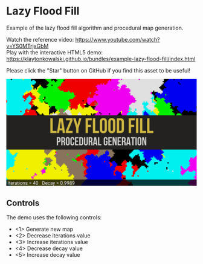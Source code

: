 # Lazy Flood Fill
Example of the lazy flood fill algorithm and procedural map generation.

Watch the reference video: https://www.youtube.com/watch?v=YS0MTrjxGbM  
Play with the interactive HTML5 demo: https://klaytonkowalski.github.io/bundles/example-lazy-flood-fill/index.html

Please click the "Star" button on GitHub if you find this asset to be useful!

![alt text](https://github.com/klaytonkowalski/example-lazy-flood-fill/blob/main/assets/thumbnail.png?raw=true)

## Controls
The demo uses the following controls:
  - <1> Generate new map
  - <2> Decrease iterations value
  - <3> Increase iterations value
  - <4> Decrease decay value
  - <5> Increase decay value
